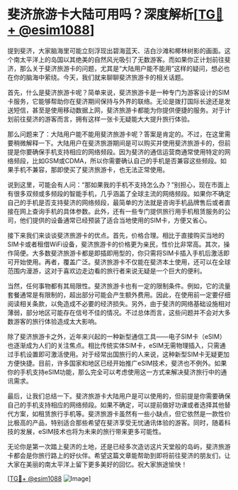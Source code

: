 # 斐济旅游卡大陆可用吗？深度解析[[TG💪+ @esim1088](https://t.me/s/esim1088)]

提到斐济，大家脑海里可能立刻浮现出碧海蓝天、洁白沙滩和椰林树影的画面。这个南太平洋上的岛国以其绝美的自然风光吸引了无数游客。而如果你正计划前往斐济，那么关于斐济旅游卡的问题，尤其是“大陆用户能不能用”这样的疑问，想必也在你的脑海中萦绕。今天，我们就来聊聊斐济旅游卡的相关话题。

首先，什么是斐济旅游卡呢？简单来说，斐济旅游卡是一种专门为游客设计的SIM卡服务，它能够帮助你在斐济期间保持与外界的联络。无论是拨打国际长途还是发送短信，甚至是使用移动数据上网，斐济旅游卡都能为你提供便捷的服务。对于计划前往斐济的游客而言，拥有这样一张卡无疑能大大提升旅行体验。

那么问题来了：大陆用户能不能用斐济旅游卡呢？答案是肯定的。不过，在这里需要稍微解释一下。大陆用户在斐济旅游期间是可以购买并使用斐济旅游卡的，但前提是你要确保手机支持相应的网络频段。因为斐济的通信运营商通常使用特定的网络频段，比如GSM或CDMA，所以你需要确认自己的手机是否兼容这些频段。如果手机不兼容，那即使买了斐济旅游卡，也无法正常使用。

说到这里，可能会有人问：“那如果我的手机不支持怎么办？”别担心，现在市面上有很多双频或多频段的智能手机，几乎涵盖了全球主流的网络频段。如果你不确定自己的手机是否支持斐济的网络频段，最简单的方法就是咨询手机品牌售后或者直接在网上查询手机的具体参数。此外，还有一些专门提供旅行用手机租赁服务的公司，他们提供的设备通常已经预装了适合当地使用的SIM卡，方便又省心。

接下来我们来谈谈斐济旅游卡的优点。首先，价格合理。相比于直接购买当地的SIM卡或者租借WiFi设备，斐济旅游卡的价格更为亲民，性价比非常高。其次，操作简便。大多数斐济旅游卡都是即插即用型的，你只需将SIM卡插入手机后激活即可开始使用。再者，覆盖广泛。斐济旅游卡不仅能在斐济本土使用，还可以在全球范围内漫游，这对于喜欢边走边看的旅行者来说无疑是一个巨大的便利。

当然，任何事物都有其局限性。斐济旅游卡也有一定的限制条件。例如，它的流量套餐通常是有限制的，超出部分可能会产生额外费用。因此，在使用前一定要仔细阅读相关条款，以免造成不必要的经济损失。另外，由于斐济的网络基础设施相对薄弱，部分地区可能存在信号不佳的情况。不过总体而言，这些问题并不会对大多数游客的旅行体验造成太大影响。

除了斐济旅游卡之外，近年来兴起的一种新型通信工具——电子SIM卡（eSIM）也逐渐成为人们的关注焦点。相比传统实体SIM卡，eSIM无需物理插入，只需通过手机设置即可激活使用。对于经常出国旅行的人来说，这种新型SIM卡无疑更加方便快捷。目前，许多国家和地区已经开始推广eSIM技术，斐济也不例外。如果你的手机支持eSIM功能，那么完全可以考虑使用这一方式来解决斐济旅行中的通讯需求。

最后，让我们总结一下。斐济旅游卡大陆用户是可以使用的，但前提是你需要确保自己的手机支持相应的网络频段。如果不确定，可以提前做好功课或者选择其他替代方案，如租赁旅行手机等。斐济旅游卡虽然有一些小缺点，但它依然是一款性价比极高的产品，特别适合那些希望在斐济享受无忧通讯体验的游客。同时，随着科技的发展，eSIM技术也将为未来的旅行带来更多可能性。

无论你是第一次踏上斐济的土地，还是已经多次造访这片天堂般的岛屿，斐济旅游卡都会是你旅行路上的好伙伴。希望这篇文章能帮助到即将前往斐济的朋友们，让大家在美丽的南太平洋上留下更多美好的回忆。祝大家旅途愉快！

[[TG💪+ @esim1088](https://t.me/s/esim1088) ![Image](https://i.postimg.cc/4NQfJmqS/Snipaste-2025-05-13-00-14-12.png)]